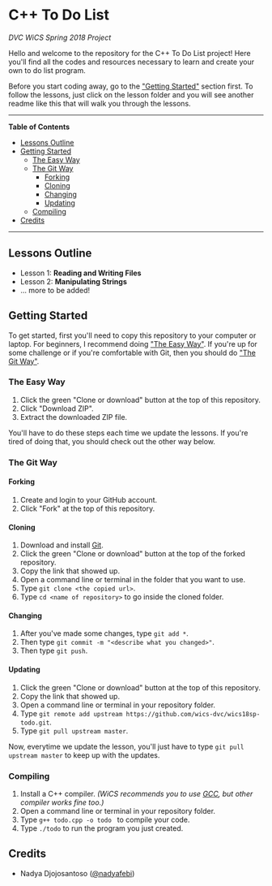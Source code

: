 # C++ To Do List
*DVC WiCS Spring 2018 Project*

Hello and welcome to the repository for the C++ To Do List project! Here you'll find all the codes and resources necessary to learn and create your own to do list program.

Before you start coding away, go to the ["Getting Started"](#getting-started) section first. To follow the lessons, just click on the lesson folder and you will see another readme like this that will walk you through the lessons.

---

**Table of Contents**

* [Lessons Outline](#lessons-outline)
* [Getting Started](#getting-started)
  * [The Easy Way](#the-easy-way)
  * [The Git Way](#the-git-way)
    * [Forking](#forking)
    * [Cloning](#cloning)
    * [Changing](#changing)
    * [Updating](#updating)
  * [Compiling](#compiling)
* [Credits](#credits)

---

## Lessons Outline

* Lesson 1: **Reading and Writing Files**
* Lesson 2: **Manipulating Strings**
* ... more to be added!

## Getting Started

To get started, first you'll need to copy this repository to your computer or laptop. For beginners, I recommend doing ["The Easy Way"](#the-easy-way). If you're up for some challenge or if you're comfortable with Git, then you should do ["The Git Way"](#the-github-way).

### The Easy Way

1. Click the green "Clone or download" button at the top of this repository.
2. Click "Download ZIP".
3. Extract the downloaded ZIP file.

You'll have to do these steps each time we update the lessons. If you're tired of doing that, you should check out the other way below.

### The Git Way

#### Forking

1. Create and login to your GitHub account.
2. Click "Fork" at the top of this repository.

#### Cloning

1. Download and install [Git](https://git-scm.com/).
2. Click the green "Clone or download" button at the top of the forked repository.
3. Copy the link that showed up.
4. Open a command line or terminal in the folder that you want to use.
5. Type `git clone <the copied url>`.
6. Type `cd <name of repository>` to go inside the cloned folder.

#### Changing

1. After you've made some changes, type `git add *`.
2. Then type `git commit -m "<describe what you changed>"`.
3. Then type `git push`.

#### Updating

1. Click the green "Clone or download" button at the top of this repository.
2. Copy the link that showed up.
3. Open a command line or terminal in your repository folder.
4. Type `git remote add upstream https://github.com/wics-dvc/wics18sp-todo.git`.
6. Type `git pull upstream master`.

Now, everytime we update the lesson, you'll just have to type `git pull upstream master` to keep up with the updates.

### Compiling

1. Install a C++ compiler. *(WiCS recommends you to use [GCC](https://gcc.gnu.org/), but other compiler works fine too.)*
1. Open a command line or terminal in your repository folder.
2. Type `g++ todo.cpp -o todo ` to compile your code.
3. Type `./todo` to run the program you just created.

## Credits

* Nadya Djojosantoso ([@nadyafebi](http://github.com/nadyafebi))

